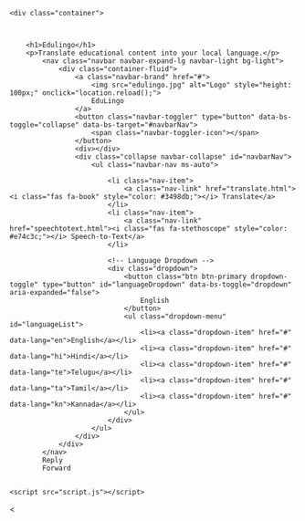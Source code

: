 
<!DOCTYPE html>
<html lang="en">
<head>
    <meta charset="UTF-8">
    <meta name="viewport" content="width=device-width, initial-scale=1.0">
    <title>EDULINGO</title>
    <link rel="stylesheet" href="style.css">
  <link rel="icon" type="image/x-icon" href="edulingo.jpg">
</head>
<body>
    
    <div class="container">
        

        
        <h1>Edulingo</h1>
        <p>Translate educational content into your local language.</p>
            <nav class="navbar navbar-expand-lg navbar-light bg-light">
                <div class="container-fluid">
                    <a class="navbar-brand" href="#">
                        <img src="edulingo.jpg" alt="Logo" style="height: 100px;" onclick="location.reload();">
                        EduLingo
                    </a>
                    <button class="navbar-toggler" type="button" data-bs-toggle="collapse" data-bs-target="#navbarNav">
                        <span class="navbar-toggler-icon"></span>
                    </button>
                    <div></div>
                    <div class="collapse navbar-collapse" id="navbarNav">
                        <ul class="navbar-nav ms-auto">
                           
                            <li class="nav-item">
                                <a class="nav-link" href="translate.html"><i class="fas fa-book" style="color: #3498db;"></i> Translate</a>
                            </li>
                            <li class="nav-item">
                                <a class="nav-link" href="speechtotext.html"><i class="fas fa-stethoscope" style="color: #e74c3c;"></i> Speech-to-Text</a>
                            </li>
            
                            <!-- Language Dropdown -->
                            <div class="dropdown">
                                <button class="btn btn-primary dropdown-toggle" type="button" id="languageDropdown" data-bs-toggle="dropdown" aria-expanded="false">
                                    English
                                </button>
                                <ul class="dropdown-menu" id="languageList">
                                    <li><a class="dropdown-item" href="#" data-lang="en">English</a></li>
                                    <li><a class="dropdown-item" href="#" data-lang="hi">Hindi</a></li>
                                    <li><a class="dropdown-item" href="#" data-lang="te">Telugu</a></li>
                                    <li><a class="dropdown-item" href="#" data-lang="ta">Tamil</a></li>
                                    <li><a class="dropdown-item" href="#" data-lang="kn">Kannada</a></li>
                                </ul>
                            </div>
                        </ul>
                    </div>
                </div>
            </nav>
            Reply
            Forward
            

    <script src="script.js"></script>
</body>
</html><
